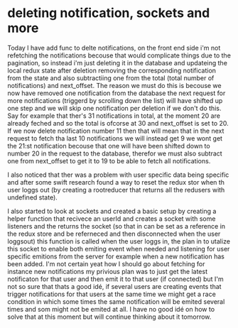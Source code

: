 # deleting notification, sockets and more

Today I have add func to delte notifications, on the front end side i'm not refetching the notifications becouse that would complicate things due to the pagination, so instead i'm just deleting it in the database and updateing the local redux state after deletion removing the corresponding notification from the state and also subtractiing one from the total (total number of notifications) and next_offset.
The reason we must do this is becouse we now have removed one notification from the database the next request for more notifications (triggerd by scrolling down the list) will have shifted up one step and we will skip one notification per deletion if we don't do this. Say for example that ther's 31 notifications in total, at the moment 20 are already feched and so the total is ofcorse at 30 and next_offset is set to 20. If we now delete notification number 11 then that will mean that in the next request to fetch tha last 10 notifications we will instead get 9 we wont get the 21:st notification becouse that one will have been shifted down to number 20 in the request to the database, therefor we must also subtract one from next_offset to get it to 19 to be able to fetch all notifications.

I also noticed that ther was a problem with user specific data being specific and after some swift research found a way to reset the redux stor when th user loggs out (by creating a rootreducer that returns all the redusers with undefined state).

I also started to look at sockets and created a basic setup by creating a helper function that recivece an userId and creates a socket with some listeners and the returns the socket (so that in can be set as a reference in the redux store and be referneced and then disconnected when the user loggsout) this function is called when the user loggs in, the plan in to utalize this socket to enable both emiting event when needed and listening for user specific emitions from the server for example when a new notification has been added.
I'm not certain yeat how I should go about fetching for instance new notifications my privious plan was to just get the latest notificaton for that user and then emit it to that user (if connected) but I'm not so sure that thats a good idé, if several users are creating events that trigger notifications for that users at the same time we might get a race condition in which some times the same notification will be emited several times and som might not be emited at all. I have no good idé on how to solve that at this moment but will continue thinking about it tomorrow.